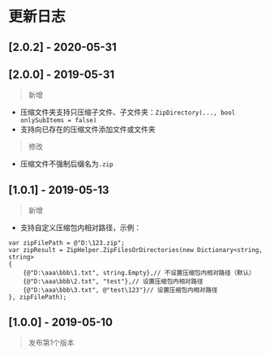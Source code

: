 ﻿# 更新日志

## [2.0.2] - 2020-05-31

## [2.0.0] - 2019-05-31

> 新增

- 压缩文件夹支持只压缩子文件、子文件夹：`ZipDirectory(..., bool onlySubItems = false)`
- 支持向已存在的压缩文件添加文件或文件夹

> 修改

- 压缩文件不强制后缀名为`.zip`

## [1.0.1] - 2019-05-13

> 新增

- 支持自定义压缩包内相对路径，示例：
```
var zipFilePath = @"D:\123.zip";
var zipResult = ZipHelper.ZipFilesOrDirectories(new Dictionary<string, string>
{
    {@"D:\aaa\bbb\1.txt", string.Empty},// 不设置压缩包内相对路径（默认）
    {@"D:\aaa\bbb\2.txt", "test"},// 设置压缩包内相对路径
    {@"D:\aaa\bbb\3.txt", @"test\123"}// 设置压缩包内相对路径
}, zipFilePath);
```

## [1.0.0] - 2019-05-10

> 发布第1个版本